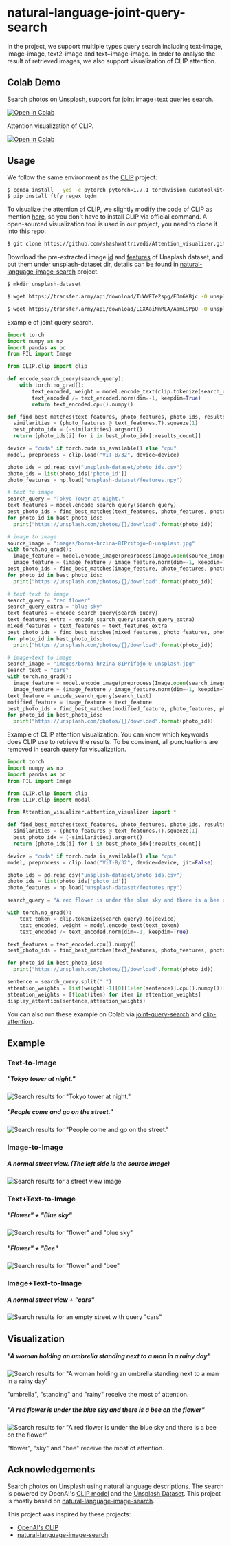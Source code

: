 # natural-language-joint-query-search

In the project, we support multiple types query search including text-image, image-image, text2-image and text+image-image. In order to analyse the result of retrieved images, we also support visualization of CLIP attention.

## Colab Demo

Search photos on Unsplash, support for joint image+text queries search.

[![Open In Colab](https://colab.research.google.com/assets/colab-badge.svg)](https://colab.research.google.com/github/haofanwang/natural-language-joint-query-search/blob/main/colab/unsplash_image_search.ipynb)

Attention visualization of CLIP.

[![Open In Colab](https://colab.research.google.com/assets/colab-badge.svg)](https://colab.research.google.com/github/haofanwang/natural-language-joint-query-search/blob/main/colab/clip_attention.ipynb)

## Usage

We follow the same environment as the [CLIP](https://github.com/openai/CLIP) project:

```bash
$ conda install --yes -c pytorch pytorch=1.7.1 torchvision cudatoolkit=11.0
$ pip install ftfy regex tqdm
```

To visualize the attention of CLIP, we slightly modify the code of CLIP as mention [here](https://github.com/openai/CLIP/issues/18), so you don't have to install CLIP via official command. A open-sourced visualization tool is used in our project, you need to clone it into this repo.

```bash
$ git clone https://github.com/shashwattrivedi/Attention_visualizer.git
```

Download the pre-extracted image [id](https://drive.google.com/uc?id=1FdmDEzBQCf3OxqY9SbU-jLfH_yZ6UPSj) and [features](https://drive.google.com/uc?id=1L7ulhn4VeN-2aOM-fYmljza_TQok-j9F) of Unsplash dataset, and put them under unsplash-dataset dir, details can be found in [natural-language-image-search](https://github.com/haltakov/natural-language-image-search) project.

```bash
$ mkdir unsplash-dataset

$ wget https://transfer.army/api/download/TuWWFTe2spg/EDm6KBjc -O unsplash-dataset/photo_ids.csv

$ wget https://transfer.army/api/download/LGXAaiNnMLA/AamL9PpU -O unsplash-dataset/features.npy
```

Example of joint query search.


```python
import torch
import numpy as np
import pandas as pd
from PIL import Image

from CLIP.clip import clip

def encode_search_query(search_query):
    with torch.no_grad():
        text_encoded, weight = model.encode_text(clip.tokenize(search_query).to(device))
        text_encoded /= text_encoded.norm(dim=-1, keepdim=True)
        return text_encoded.cpu().numpy()

def find_best_matches(text_features, photo_features, photo_ids, results_count):
  similarities = (photo_features @ text_features.T).squeeze(1)
  best_photo_idx = (-similarities).argsort()
  return [photo_ids[i] for i in best_photo_idx[:results_count]]

device = "cuda" if torch.cuda.is_available() else "cpu"
model, preprocess = clip.load("ViT-B/32", device=device)

photo_ids = pd.read_csv("unsplash-dataset/photo_ids.csv")
photo_ids = list(photo_ids['photo_id'])
photo_features = np.load("unsplash-dataset/features.npy")

# text to image
search_query = "Tokyo Tower at night."
text_features = model.encode_search_query(search_query)
best_photo_ids = find_best_matches(text_features, photo_features, photo_ids, 5)
for photo_id in best_photo_ids:
  print("https://unsplash.com/photos/{}/download".format(photo_id))

# image to image
source_image = "images/borna-hrzina-8IPrifbjo-0-unsplash.jpg"
with torch.no_grad():
  image_feature = model.encode_image(preprocess(Image.open(source_image)).unsqueeze(0).to(device))
  image_feature = (image_feature / image_feature.norm(dim=-1, keepdim=True)).cpu().numpy()
best_photo_ids = find_best_matches(image_feature, photo_features, photo_ids, 5)
for photo_id in best_photo_ids:
  print("https://unsplash.com/photos/{}/download".format(photo_id))

# text+text to image
search_query = "red flower"
search_query_extra = "blue sky"
text_features = encode_search_query(search_query)
text_features_extra = encode_search_query(search_query_extra)
mixed_features = text_features + text_features_extra
best_photo_ids = find_best_matches(mixed_features, photo_features, photo_ids, 5)
for photo_id in best_photo_ids:
  print("https://unsplash.com/photos/{}/download".format(photo_id))

# image+text to image
search_image = "images/borna-hrzina-8IPrifbjo-0-unsplash.jpg"
search_text = "cars"
with torch.no_grad():
  image_feature = model.encode_image(preprocess(Image.open(search_image)).unsqueeze(0).to(device))
  image_feature = (image_feature / image_feature.norm(dim=-1, keepdim=True)).cpu().numpy()
text_feature = encode_search_query(search_text)
modified_feature = image_feature + text_feature
best_photo_ids = find_best_matches(modified_feature, photo_features, photo_ids, 5)
for photo_id in best_photo_ids:
  print("https://unsplash.com/photos/{}/download".format(photo_id))
```

Example of CLIP attention visualization. You can know which keywords does CLIP use to retrieve the results. To be convinent, all punctuations are removed in search query for visualization.

```python
import torch
import numpy as np
import pandas as pd
from PIL import Image

from CLIP.clip import clip
from CLIP.clip import model

from Attention_visualizer.attention_visualizer import *

def find_best_matches(text_features, photo_features, photo_ids, results_count):
  similarities = (photo_features @ text_features.T).squeeze(1)
  best_photo_idx = (-similarities).argsort()
  return [photo_ids[i] for i in best_photo_idx[:results_count]]

device = "cuda" if torch.cuda.is_available() else "cpu"
model, preprocess = clip.load("ViT-B/32", device=device, jit=False)

photo_ids = pd.read_csv("unsplash-dataset/photo_ids.csv")
photo_ids = list(photo_ids['photo_id'])
photo_features = np.load("unsplash-dataset/features.npy")

search_query = "A red flower is under the blue sky and there is a bee on the flower"

with torch.no_grad():
    text_token = clip.tokenize(search_query).to(device)
    text_encoded, weight = model.encode_text(text_token)
    text_encoded /= text_encoded.norm(dim=-1, keepdim=True)

text_features = text_encoded.cpu().numpy()
best_photo_ids = find_best_matches(text_features, photo_features, photo_ids, 5)

for photo_id in best_photo_ids:
  print("https://unsplash.com/photos/{}/download".format(photo_id))

sentence = search_query.split(" ")
attention_weights = list(weight[-1][0][1+len(sentence)].cpu().numpy())[:2+len(sentence)][1:][:-1]
attention_weights = [float(item) for item in attention_weights]
display_attention(sentence,attention_weights)
```

You can also run these example on Colab via [joint-query-search](https://colab.research.google.com/github/haofanwang/natural-language-joint-query-search/blob/main/colab/unsplash_image_search.ipynb) and [clip-attention](https://colab.research.google.com/github/haofanwang/natural-language-joint-query-search/blob/main/colab/clip_attention.ipynb).


## Example

### Text-to-Image

##### "Tokyo tower at night."
![Search results for "Tokyo tower at night."](images/example-text-image-1.png)

##### "People come and go on the street."
![Search results for "People come and go on the street."](images/example-text-image-2.png)

### Image-to-Image

##### A normal street view. (The left side is the source image)
![Search results for a street view image](images/example-image-image-1.png)


### Text+Text-to-Image

##### "Flower" + "Blue sky"
![Search results for "flower" and "blue sky"](images/example-text2-image-1.png)

##### "Flower" + "Bee"
![Search results for "flower" and "bee"](images/example-text2-image-2.png)


### Image+Text-to-Image

##### A normal street view + "cars"
![Search results for an empty street with query "cars"](images/example-image+text-image-1.png)

## Visualization

##### "A woman holding an umbrella standing next to a man in a rainy day"

![Search results for "A woman holding an umbrella standing next to a man in a rainy day"](images/attention-2.png)

"umbrella", "standing" and "rainy" receive the most of attention.

##### "A red flower is under the blue sky and there is a bee on the flower"

![Search results for "A red flower is under the blue sky and there is a bee on the flower"](images/attention-1.png)

"flower", "sky" and "bee" receive the most of attention.

## Acknowledgements

Search photos on Unsplash using natural language descriptions. The search is powered by OpenAI's [CLIP model](https://github.com/openai/CLIP) and the [Unsplash Dataset](https://unsplash.com/data). This project is mostly based on [natural-language-image-search](https://github.com/haltakov/natural-language-image-search).

This project was inspired by these projects:

- [OpenAI's CLIP](https://github.com/openai/CLIP)
- [natural-language-image-search](https://github.com/haltakov/natural-language-image-search)

